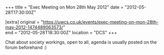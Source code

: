 +++
title = "Exec Meeting on Mon 28th May 2012"
date = "2012-05-28T17:30:00Z"

[extra]
original = "https://uwcs.co.uk/events/exec-meeting-on-mon-28th-may-2012-1474489063573/"    
end = "2012-05-28T18:30:00Z"
location = "DCS"
+++

Chat about society workings, open to all, agenda is usually posted on the forum beforehand :)

